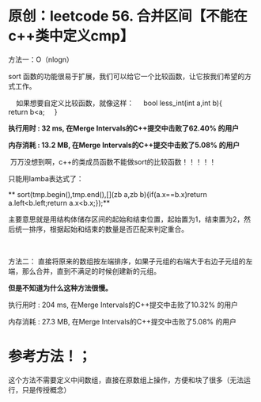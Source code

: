 # 原创：leetcode 56. 合并区间【不能在c++类中定义cmp】

方法一：O（nlogn）

sort 函数的功能很易于扩展，我们可以给它一个比较函数，让它按我们希望的方式工作。

> 
    如果想要自定义比较函数，就像这样：
    bool less_int(int a,int b){
        return b&lt;a;
    }


**执行用时 : 32 ms, 在Merge Intervals的C++提交中击败了62.40% 的用户**

**内存消耗 : 13.2 MB, 在Merge Intervals的C++提交中击败了5.08% 的用户**

 万万没想到啊，c++的类成员函数不能做sort的比较函数！！！！！

只能用lamba表达式了：

> 
** sort(tmp.begin(),tmp.end(),[](zb a,zb b){if(a.x==b.x)return a.left&lt;b.left;return a.x&lt;b.x;});**


主要意思就是用结构体储存区间的起始和结束位置，起始置为1，结束置为2，然后统一排序，根据起始和结束的数量是否匹配来判定重合。 

 

方法二： 直接将原来的数组按左端排序，如果子元组的右端大于右边子元组的左端，那么合并，直到不满足的时候创建新的元组。

**但是不知道为什么这种方法很慢。**

执行用时 : 204 ms, 在Merge Intervals的C++提交中击败了10.32% 的用户

内存消耗 : 27.3 MB, 在Merge Intervals的C++提交中击败了5.08% 的用户

# 参考方法！；

这个方法不需要定义中间数组，直接在原数组上操作，方便和块了很多（无法运行，只是传授概念）

 
